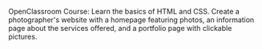 OpenClassroom Course: Learn the basics of HTML and CSS. Create a photographer's website with a homepage featuring photos, an information page about the services offered, and a portfolio page with clickable pictures.
